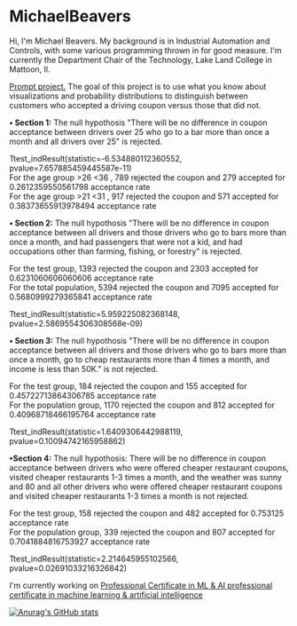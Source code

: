 # MichaelBeavers
Hi, I'm Michael Beavers. 
My background is in Industrial Automation and Controls, with some various programming thrown in for good measure.
I'm currently the Department Chair of the Technology,  Lake Land College in Mattoon, Il. 

[Prompt project.](/prompt.ipynb)
The goal of this project is to use what you know about visualizations and probability distributions to distinguish between customers who accepted a driving coupon versus those that did not.<p>
<b><span>&#8226;</span> Section 1:</b> The null hypothosis "There will be no difference in coupon acceptance between drivers over 25 who go to a bar more than once a month and all drivers over 25" is rejected.<p>
Ttest_indResult(statistic=-6.534880112360552, pvalue=7.657885459445587e-11)<br>
For the age group >26 <36 , 789 rejected the coupon and 279 accepted for 0.2612359550561798 acceptance rate<br>
For the age group >21 <31 , 917 rejected the coupon and 571 accepted for 0.38373655913978494 acceptance rate<p>
  
<b><span>&#8226;</span> Section 2:</b> The null hypothosis "There will be no difference in coupon acceptance between all drivers and those drivers who go to bars more than once a month,  and had passengers that were not a kid, and had occupations other than farming, fishing, or forestry" is rejected.<p>
For the test group, 1393 rejected the coupon and 2303 accepted for 0.6231060606060606 acceptance rate<br>
For the total population, 5394 rejected the coupon and 7095 accepted for 0.5680999279365841 acceptance rate<p>

Ttest_indResult(statistic=5.959225082368148, pvalue=2.5869554306308568e-09)<p>

<b><span>&#8226;</span> Section 3:</b> The null hypothosis "There will be no difference in coupon acceptance between all drivers and those drivers who go to bars more than once a month,  go to cheap restaurants more than 4 times a month, and income is less than 50K." is not rejected.<p>
  For the test group, 184 rejected the coupon and 155 accepted for 0.45722713864306785 acceptance rate<br>
For the population group, 1170 rejected the coupon and 812 accepted for 0.40968718466195764 acceptance rate<p>

Ttest_indResult(statistic=1.6409306442988119, pvalue=0.10094742165958862)<p>
  
<b><span>&#8226;</span>Section 4:</b> The null hypothosis: There will be no difference in coupon acceptance between drivers who were offered cheaper restaurant coupons, visited cheaper restaurants 1-3 times a month, and the weather was sunny and 80 and all other drivers who were offered cheaper restaurant coupons and visited cheaper restaurants 1-3 times a month is not rejected.<p>
  For the test group, 158 rejected the coupon and 482 accepted for 0.753125 acceptance rate<br>
For the population group, 339 rejected the coupon and 807 accepted for 0.7041884816753927 acceptance rate<p>
  
  Ttest_indResult(statistic=2.214645955102566, pvalue=0.02691033216326842)<p>
  
I'm currently working on [Professional Certificate in ML & AI professional certificate in machine learning & artificial intelligence](https://berkeley-online-executive-education.emeritus.org/professional-certificate-machine-learning-artificial-intelligence?utm_source=Google&utm_medium=c&utm_term=ai%20certification&utm_location=9022250&utm_campaign=B-365D_US_GG_SE_BH-PCMLAI_CA&utm_content=mlai&gclid=Cj0KCQjwxtSSBhDYARIsAEn0thRDPsqV7I7j2sRKkgA7P534PaXQ83KHDO_Ztar8YYxb46GEWpA5odkaAlc0EALw_wcB)




[![Anurag's GitHub stats](https://github-readme-stats.vercel.app/api?username=mbeavers34)](https://github.com/anuraghazra/github-readme-stats)
